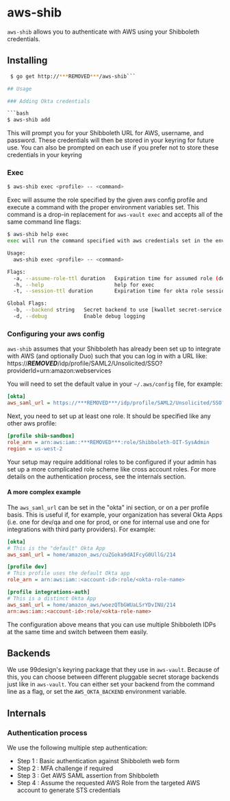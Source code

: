 # aws-shib

`aws-shib` allows you to authenticate with AWS using your Shibboleth credentials.

## Installing
```bash
 $ go get http://***REMOVED***/aws-shib```

## Usage

### Adding Okta credentials

```bash
$ aws-shib add
```

This will prompt you for your Shibboleth URL for AWS, username, and password.  These credentials will then be stored in your keyring for future use.  You can also be prompted on each use if you prefer not to store these credentials in your keyring

### Exec

```bash
$ aws-shib exec <profile> -- <command>
```

Exec will assume the role specified by the given aws config profile and execute a command with the proper environment variables set.  This command is a drop-in replacement for `aws-vault exec` and accepts all of the same command line flags:

```bash
$ aws-shib help exec
exec will run the command specified with aws credentials set in the environment

Usage:
  aws-shib exec <profile> -- <command>

Flags:
  -a, --assume-role-ttl duration   Expiration time for assumed role (default 15m0s)
  -h, --help                       help for exec
  -t, --session-ttl duration       Expiration time for okta role session (default 1h0m0s)

Global Flags:
  -b, --backend string   Secret backend to use [kwallet secret-service file] (default "file")
  -d, --debug            Enable debug logging
```


### Configuring your aws config

`aws-shib` assumes that your Shibboleth has already been set up to integrate with AWS (and optionally Duo) such that you can log in with a URL like:
https://***REMOVED***/idp/profile/SAML2/Unsolicited/SSO?providerId=urn:amazon:webservices


 You will need to set the default value in your `~/.aws/config` file, for example:

```ini
[okta]
aws_saml_url = https://***REMOVED***/idp/profile/SAML2/Unsolicited/SSO?providerId=urn:amazon:webservices
```

Next, you need to set up at least one role.    It should be specified like any other aws profile:

```ini
[profile shib-sandbox]
role_arn = arn:aws:iam::***REMOVED***:role/Shibboleth-OIT-SysAdmin
region = us-west-2
```

Your setup may require additional roles to be configured if your admin has set up a more complicated role scheme like cross account roles.  For more details on the authentication process, see the internals section.

#### A more complex example

The `aws_saml_url` can be set in the "okta" ini section, or on a per profile basis. This is useful if, for example, your organization has several Okta Apps (i.e. one for dev/qa and one for prod, or one for internal use and one for integrations with third party providers). For example:

```ini
[okta]
# This is the "default" Okta App
aws_saml_url = home/amazon_aws/cuZGoka9dAIFcyG0UllG/214

[profile dev]
# This profile uses the default Okta app
role_arn = arn:aws:iam::<account-id>:role/<okta-role-name>

[profile integrations-auth]
# This is a distinct Okta App
aws_saml_url = home/amazon_aws/woezQTbGWUaLSrYDvINU/214
arn:aws:iam::<account-id>:role/<okta-role-name>

```

The configuration above means that you can use multiple Shibboleth IDPs at the same time and switch between them easily.

## Backends

We use 99design's keyring package that they use in `aws-vault`.  Because of this, you can choose between different pluggable secret storage backends just like in `aws-vault`.  You can either set your backend from the command line as a flag, or set the `AWS_OKTA_BACKEND` environment variable.


## Internals

### Authentication process

We use the following multiple step authentication:

- Step 1 : Basic authentication against Shibboleth web form
- Step 2 : MFA challenge if required
- Step 3 : Get AWS SAML assertion from Shibboleth
- Step 4 : Assume the requested AWS Role from the targeted AWS account to generate STS credentials
